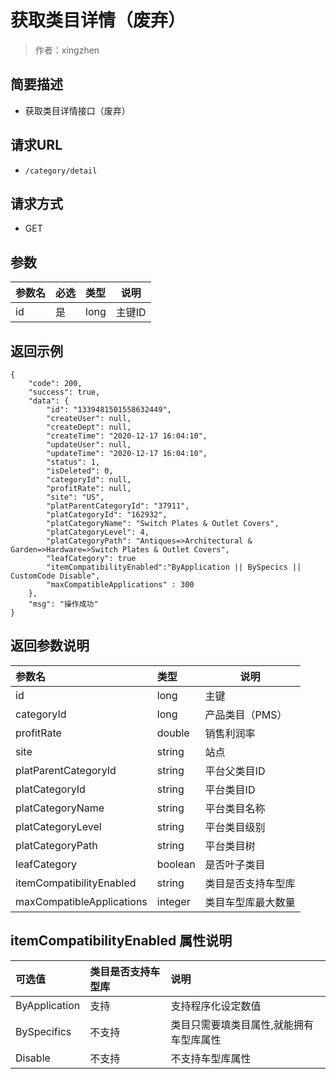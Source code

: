 # 获取类目详情（废弃）

> 作者：xingzhen

## 简要描述

- 获取类目详情接口（废弃）

## 请求URL
- `/category/detail `
  
## 请求方式
- GET 

## 参数

|参数名|必选|类型|说明|
|:----    |:---|:----- |-----   |
|id |是  |long |主键ID   |

## 返回示例 

``` 
{
    "code": 200,
    "success": true,
    "data": {
        "id": "1339481501558632449",
        "createUser": null,
        "createDept": null,
        "createTime": "2020-12-17 16:04:10",
        "updateUser": null,
        "updateTime": "2020-12-17 16:04:10",
        "status": 1,
        "isDeleted": 0,
        "categoryId": null,
        "profitRate": null,
        "site": "US",
        "platParentCategoryId": "37911",
        "platCategoryId": "162932",
        "platCategoryName": "Switch Plates & Outlet Covers",
        "platCategoryLevel": 4,
        "platCategoryPath": "Antiques=>Architectural & Garden=>Hardware=>Switch Plates & Outlet Covers",
        "leafCategory": true
		"itemCompatibilityEnabled":"ByApplication || BySpecics || CustomCode Disable",
		"maxCompatibleApplications" : 300
    },
    "msg": "操作成功"
}
```

## 返回参数说明 

|参数名|类型|说明|
|:-----  |:-----|-----                           |
|id |long   | 主键         |
|categoryId |long   |      产品类目（PMS）   |
|profitRate |double   |   销售利润率      |
|site |string   |  站点       |
|platParentCategoryId |string   |  平台父类目ID       |
|platCategoryId |string   |   平台类目ID      |
|platCategoryName |string   |    平台类目名称     |
|platCategoryLevel |string   |   平台类目级别      |
|platCategoryPath |string   |  平台类目树       |
|leafCategory |boolean   |     是否叶子类目    |
|itemCompatibilityEnabled |string   |  类目是否支持车型库  |
|maxCompatibleApplications |integer   |     类目车型库最大数量    |

## itemCompatibilityEnabled 属性说明

|可选值|类目是否支持车型库|说明|
|:-|:-|:-|
|ByApplication|支持|支持程序化设定数值|
|BySpecifics|不支持|类目只需要填类目属性,就能拥有车型库属性|
|Disable|不支持|不支持车型库属性|